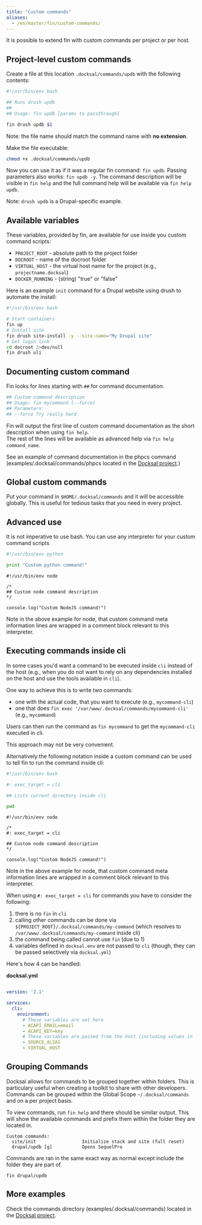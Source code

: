 ```yaml
---
title: "Custom commands"
aliases:
  - /en/master/fin/custom-commands/
---
```


It is possible to extend fin with custom commands per project or per host.

## Project-level custom commands

Create a file at this location `.docksal/commands/updb` with the following contents:

```bash
#!/usr/bin/env bash

## Runs drush updb
##
## Usage: fin updb [params to passthrough]

fin drush updb $1
```
Note: the file name should match the command name with **no extension**.

Make the file executable:

```bash
chmod +x .docksal/commands/updb
```

Now you can use it as if it was a regular fin command: `fin updb`.
Passing parameters also works: `fin updb -y`.
The command description will be visible in `fin help` and the full command help will be available via `fin help updb`.

Note: `drush updb` is a Drupal-specific example.

## Available variables

These variables, provided by fin, are available for use inside you custom command scripts:

* `PROJECT_ROOT` - absolute path to the project folder
* `DOCROOT` - name of the docroot folder
* `VIRTUAL_HOST` - the virtual host name for the project (e.g., `projectname.docksal`)
* `DOCKER_RUNNING` - (string) "true" or "false"


Here is an example `init` command for a Drupal website using drush to automate the install:  

```bash
#!/usr/bin/env bash

# Start containers
fin up
# Install site
fin drush site-install -y --site-name="My Drupal site"
# Get login link
cd docroot 2>dev/null
fin drush uli
```

## Documenting custom command

Fin looks for lines starting with `##` for command documentation.

```bash
## Custom command description
## Usage: fin mycommand [--force]
## Parameters:
## --force Try really hard
```

Fin will output the first line of custom command documentation as the short description when using `fin help`.  
The rest of the lines will be available as advanced help via `fin help command_name`.

See an example of command documentation in the phpcs command (examples/.docksal/commands/phpcs located in the [Docksal project](https://github.com/docksal/docksal).)

## Global custom commands

Put your command in `$HOME/.docksal/commands` and it will be accessible globally.
This is useful for tedious tasks that you need in every project.

## Advanced use

It is not imperative to use bash. You can use any interpreter for your custom command scripts

```python
#!/usr/bin/env python

print "Custom python command!"
```

```node
#!/usr/bin/env node

/*
## Custom node command description
*/

console.log("Custom NodeJS command!")
```

Note in the above example for node, that custom command meta information lines are wrapped in a comment block
relevant to this interpreter.

## Executing commands inside cli

In some cases you'd want a command to be executed inside `cli` instead of the host (e.g., when you do not want to rely on
any dependencies installed on the host and use the tools available in `cli`).

One way to achieve this is to write two commands:

- one with the actual code, that you want to execute (e.g., `mycommand-cli`)
- one that does `fin exec '/var/www/.docksal/commands/mycommand-cli'` (e.g., `mycommand`)

Users can then run the command as `fin mycommand` to get the `mycommand-cli` executed in cli.

This approach may not be very convenient.

Alternatively the following notation inside a custom command can be used to tell fin to run the command inside cli:

```bash
#!/usr/bin/env bash

#: exec_target = cli

## Lists current directory inside cli

pwd
```

```node
#!/usr/bin/env node

/*
#: exec_target = cli

## Custom node command description
*/

console.log("Custom NodeJS command!")
```

Note in the above example for node, that custom command meta information lines are wrapped in a comment block
relevant to this interpreter.

When using `#: exec_target = cli` for commands you have to consider the following:

1. there is no `fin` in `cli`
2. calling other commands can be done via `${PROJECT_ROOT}/.docksal/commands/my-command` (which resolves to `/var/www/.docksal/commands/my-command` inside cli)
3. the command being called cannot use `fin` (due to 1)
4. variables defined in `docksal.env` are not passed to `cli` (though, they can be passed selectively via `docksal.yml`)

Here's how 4 can be handled:

**docksal.yml**

```yaml

version: '2.1'

services:
  cli:
    environment:
      # These variables are set here
      - ACAPI_EMAIL=email
      - ACAPI_KEY=key
      # These variables are passed from the host (including values in `docksal.env`/`docksal-local.env`)
      - SOURCE_ALIAS
      - VIRTUAL_HOST
```

## Grouping Commands

Docksal allows for commands to be grouped together within folders. This is particulary useful when creating a toolkit to share with other developers. Commands can be grouped within the Global Scope `~/.docksal/commands` and on a per project basis.

To view commands, run `fin help` and there should be similar output. This will show the available commands and prefix them within the folder they are located in.

```
Custom commands:
  site/init                 Initialize stack and site (full reset)
  drupal/updb [g]     	    Opens SequelPro
```

Commands are ran in the same exact way as normal except include the folder they are part of.

```
fin drupal/updb
```

## More examples

Check the commands directory (examples/.docksal/commands) located in the [Docksal project](https://github.com/docksal/docksal).
